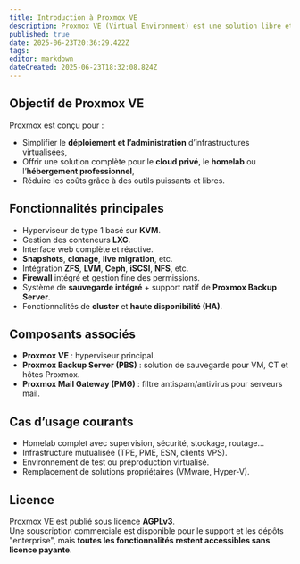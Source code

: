 ```yaml
---
title: Introduction à Proxmox VE
description: Proxmox VE (Virtual Environment) est une solution libre et open-source de virtualisation basée sur Debian. Elle permet d’héberger et de gérer à la fois des machines virtuelles et des conteneurs Linux, avec une interface web centralisée.
published: true
date: 2025-06-23T20:36:29.422Z
tags: 
editor: markdown
dateCreated: 2025-06-23T18:32:08.824Z
---
```


## Objectif de Proxmox VE

Proxmox est conçu pour :
- Simplifier le **déploiement et l’administration** d’infrastructures virtualisées,
- Offrir une solution complète pour le **cloud privé**, le **homelab** ou l’**hébergement professionnel**,
- Réduire les coûts grâce à des outils puissants et libres.



## Fonctionnalités principales

- Hyperviseur de type 1 basé sur **KVM**.
- Gestion des conteneurs **LXC**.
- Interface web complète et réactive.
- **Snapshots**, **clonage**, **live migration**, etc.
- Intégration **ZFS**, **LVM**, **Ceph**, **iSCSI**, **NFS**, etc.
- **Firewall** intégré et gestion fine des permissions.
- Système de **sauvegarde intégré** + support natif de **Proxmox Backup Server**.
- Fonctionnalités de **cluster** et **haute disponibilité (HA)**.



## Composants associés

- **Proxmox VE** : hyperviseur principal.
- **Proxmox Backup Server (PBS)** : solution de sauvegarde pour VM, CT et hôtes Proxmox.
- **Proxmox Mail Gateway (PMG)** : filtre antispam/antivirus pour serveurs mail.



## Cas d’usage courants

- Homelab complet avec supervision, sécurité, stockage, routage...
- Infrastructure mutualisée (TPE, PME, ESN, clients VPS).
- Environnement de test ou préproduction virtualisé.
- Remplacement de solutions propriétaires (VMware, Hyper-V).


## Licence

Proxmox VE est publié sous licence **AGPLv3**.  
Une souscription commerciale est disponible pour le support et les dépôts "enterprise", mais **toutes les fonctionnalités restent accessibles sans licence payante**.
